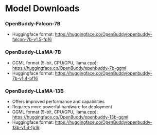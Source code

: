 # Model Downloads


### OpenBuddy-Falcon-7B

- Huggingface format: https://huggingface.co/OpenBuddy/openbuddy-falcon-7b-v1.5-fp16

### OpenBuddy-LLaMA-7B

- GGML format (5-bit, CPU/GPU, llama.cpp): https://huggingface.co/OpenBuddy/openbuddy-7b-ggml
- Huggingface format: https://huggingface.co/OpenBuddy/openbuddy-7b-v1.4-bf16

### OpenBuddy-LLaMA-13B

- Offers improved performance and capabilities
- Requires more powerful hardware for deployment
- GGML format (5-bit, CPU/GPU, llama.cpp): https://huggingface.co/OpenBuddy/openbuddy-13b-ggml
- Huggingface format: https://huggingface.co/OpenBuddy/openbuddy-13b-v1.3-fp16
